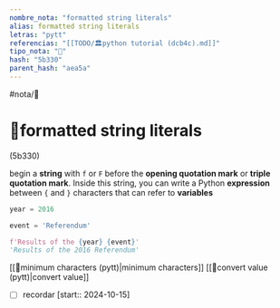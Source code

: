```yaml
---
nombre_nota: "formatted string literals"
alias: formatted string literals
letras: "pytt"
referencias: "[[TODO/🏛️python tutorial (dcb4c).md]]"
tipo_nota: "📑"
hash: "5b330"
parent_hash: "aea5a"
---
```


#nota/📑

# 📑formatted string literals
<div class="hash">(5b330)</div>


begin a __string__ with `f` or `F` before the __opening quotation mark__ or __triple quotation mark__. Inside this string, you can write a Python __expression__ between `{` and `}` characters that can refer to __variables__

```python
year = 2016

event = 'Referendum'

f'Results of the {year} {event}'
'Results of the 2016 Referendum'
```

[[📑minimum characters (pytt)|minimum characters]]
[[📑convert value  (pytt)|convert value]]
- [ ] recordar  [start:: 2024-10-15]
